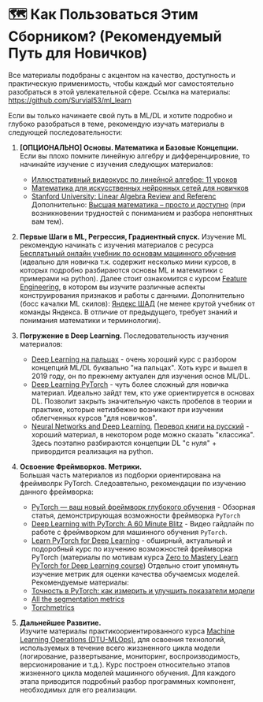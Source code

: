 # 🗺️ Как Пользоваться Этим Сборником? (Рекомендуемый Путь для Новичков)
  
Все материалы подобраны с акцентом на качество, доступность и практическую применимость, чтобы каждый мог самостоятельно разобраться в этой увлекательной сфере.
Cсылка на материалы: https://github.com/Survial53/ml_learn

Если вы только начинаете свой путь в ML/DL и хотите подробно и глубоко разобраться в теме, рекомендую изучать материалы в следующей последовательности:
1. **[ОПЦИОНАЛЬНО] Основы. Математика и Базовые Концепции.**
	Если вы плохо помните линейную алгебру и дифференцировние, то начинайте изучение с изучения следующих материалов:
	- [Иллюстративный видеокурс по линейной алгебре: 11 уроков](https://proglib.io/p/algebra?utm_source=chatgpt.com) 
	- [Математика для искусственных нейронных сетей для новичков](https://habr.com/ru/post/307004/) 
	- [Stanford University: Linear Algebra Review and Referenc](http://cs229.stanford.edu/section/cs229-linalg.pdf) 
	Дополнительно: [Высшая математика – просто и доступно](http://mathprofi.ru/) (при возникновении трудностей с пониманием и разбора непонятных вам тем).
		 
2. **Первые Шаги в ML, Регрессия, Градиентный спуск.**
   Изучение ML рекомендую начинать с изучения материалов с ресурса [Бесплатьный онлайн учебник по основам машинного обучения](https://www.dmitrymakarov.ru/) (идеально для новичка т.к. содержит несколько мини курсов, в которых подробно разбираются основы ML и математики с примерами на python). Далее стоит ознакомится с курсом [Feature Engineering](https://www.kaggle.com/learn/feature-engineering), в котором вы изучите различные аспекты конструирования признаков и работы с данными.
   Дополнительно (босс качалки ML скилов):  [Яндекс ШАД](https://education.yandex.ru/handbook/ml) (не менее крутой учебник от команды Яндекса. В отличие от предыдущего, требует знаний и понимания математики и терминологии).

3. **Погружение в Deep Learning.**
	Последовательность изучения материалов:
	- [Deep Learning на пальцах](https://dlcourse.ai/)  - очень хороший курс с разбором концепций ML/DL буквально "на пальцах". Хоть курс и вышел в 2019 году, он по прежнему актуален для изучения основ ML/DL.
	- [Deep Learning PyTorch](https://github.com/FUlyankin/deep_learning_pytorch/tree/main) - чуть более сложный для новичка материал. Идеально зайдт тем, кто уже ориентируется в основах DL. Позволит закрыть значительную чаксть пробелов в теории и практике, которые нетизбежно возникают при изучении облегченных курсов "для новичков".
    - [Neural Networks and Deep Learning](http://neuralnetworksanddeeplearning.com/), [Перевод книги на русский](https://habr.com/ru/post/456738/) - хороший материал, в некотором роде можно сказать "классика". Здесь поэтапно разбираются концепции DL "с нуля" + привордится реализация на python.
    
4. **Освоение Фреймворков. Метрики.**    
   Большая часть материалов из подборки ориентирована на фреймволрк PyTorch. Следоавтельно, рекомендации по изучению данного фреймворка:
    - [PyTorch — ваш новый фреймворк глубокого обучения](https://habr.com/ru/post/334380/) - Обзорная статья, демонстрирующая возможности фреймворка `PyTorch`
    - [Deep Learning with PyTorch: A 60 Minute Blitz](https://pytorch.org/tutorials/beginner/deep_learning_60min_blitz.html) - Видео гайдлайн по работе с фреймворком для машинного обучения `PyTorch`.
    - [Learn PyTorch for Deep Learning](https://github.com/mrdbourke/pytorch-deep-learning?tab=readme-ov-file) - обширный, актуальный и подоробный курс по изучению возможностей фреймворка PyTorch (материалы по мотивам курса [Zero to Mastery Learn PyTorch for Deep Learning course](https://dbourke.link/ZTMPyTorch)) 
    Отдельно стоит упомянуть изучение метрик для оценки качества обучаемсых моделей. Рекомендуемые материалы:
	- [Точность в PyTorch: как измерить и улучшить показатели модели](https://sky.pro/wiki/python/ponimaem-funktsiyu-enumerate-v-python-na-primere-koda/)
	- [All the segmentation metrics](https://www.kaggle.com/code/yassinealouini/all-the-segmentation-metrics)
    - [Torchmetrics](https://lightning.ai/docs/torchmetrics/stable/)
        
5. **Дальнейшее Развитие.**  
	Изучите материалы практикоориентированного курса [Machine Learning Operations (DTU-MLOps)](https://skaftenicki.github.io/dtu_mlops/), для освоения технологий, используемых в течение всего жиззненного цикла модели (логирование, развертывание, мониторинг, воспроизводимость, версионирование и т.д.).  Курс построен относительно этапов жизненного цикла моделей машинного обучения. Для каждого этапа приводится подробный разбор программных компонент, необходимых для его реализации.
